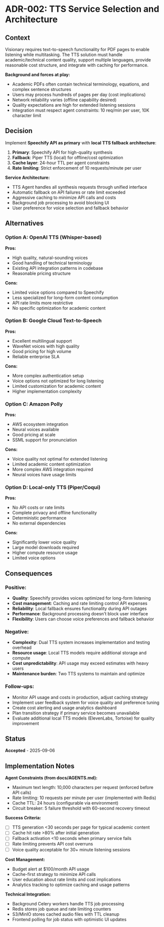 # ADR-002: TTS Service Selection and Architecture

## Context

Visionary requires text-to-speech functionality for PDF pages to enable listening while multitasking. The TTS solution must handle academic/technical content quality, support multiple languages, provide reasonable cost structure, and integrate with caching for performance.

**Background and forces at play:**
- Academic PDFs often contain technical terminology, equations, and complex sentence structures
- Users may process hundreds of pages per day (cost implications)
- Network reliability varies (offline capability desired)
- Quality expectations are high for extended listening sessions
- Integration must respect agent constraints: 10 req/min per user, 10K character limit

## Decision

Implement **Speechify API as primary** with **local TTS fallback architecture**:

1. **Primary**: Speechify API for high-quality synthesis
2. **Fallback**: Piper TTS (local) for offline/cost optimization  
3. **Cache layer**: 24-hour TTL per agent constraints
4. **Rate limiting**: Strict enforcement of 10 requests/minute per user

**Service Architecture:**
- TTS Agent handles all synthesis requests through unified interface
- Automatic fallback on API failures or rate limit exceeded
- Aggressive caching to minimize API calls and costs
- Background job processing to avoid blocking UI
- User preference for voice selection and fallback behavior

## Alternatives

### Option A: OpenAI TTS (Whisper-based)
**Pros:**
- High quality, natural-sounding voices
- Good handling of technical terminology
- Existing API integration patterns in codebase
- Reasonable pricing structure

**Cons:**
- Limited voice options compared to Speechify
- Less specialized for long-form content consumption
- API rate limits more restrictive
- No specific optimization for academic content

### Option B: Google Cloud Text-to-Speech
**Pros:**
- Excellent multilingual support
- WaveNet voices with high quality
- Good pricing for high volume
- Reliable enterprise SLA

**Cons:**
- More complex authentication setup
- Voice options not optimized for long listening
- Limited customization for academic content
- Higher implementation complexity

### Option C: Amazon Polly
**Pros:**
- AWS ecosystem integration
- Neural voices available
- Good pricing at scale
- SSML support for pronunciation

**Cons:**
- Voice quality not optimal for extended listening
- Limited academic content optimization
- More complex AWS integration required
- Neural voices have usage limits

### Option D: Local-only TTS (Piper/Coqui)
**Pros:**
- No API costs or rate limits
- Complete privacy and offline functionality
- Deterministic performance
- No external dependencies

**Cons:**
- Significantly lower voice quality
- Large model downloads required
- Higher compute resource usage
- Limited voice options

## Consequences

### Positive:
- **Quality**: Speechify provides voices optimized for long-form listening
- **Cost management**: Caching and rate limiting control API expenses
- **Reliability**: Local fallback ensures functionality during API outages
- **Performance**: Background processing doesn't block user interface
- **Flexibility**: Users can choose voice preferences and fallback behavior

### Negative:
- **Complexity**: Dual TTS system increases implementation and testing overhead
- **Resource usage**: Local TTS models require additional storage and compute
- **Cost unpredictability**: API usage may exceed estimates with heavy users
- **Maintenance burden**: Two TTS systems to maintain and optimize

### Follow-ups:
- Monitor API usage and costs in production, adjust caching strategy
- Implement user feedback system for voice quality and preference tuning
- Create cost alerting and usage analytics dashboard
- Plan transition strategy if primary service becomes unavailable
- Evaluate additional local TTS models (ElevenLabs, Tortoise) for quality improvement

## Status

**Accepted** - 2025-09-06

## Implementation Notes

**Agent Constraints (from docs/AGENTS.md):**
- Maximum text length: 10,000 characters per request (enforced before API calls)
- Rate limiting: 10 requests per minute per user (implemented with Redis)
- Cache TTL: 24 hours (configurable via environment)
- Circuit breaker: 5 failure threshold with 60-second recovery timeout

**Success Criteria:**
- [ ] TTS generation <30 seconds per page for typical academic content
- [ ] Cache hit rate >80% after initial generation
- [ ] Fallback activation <10 seconds when primary service fails
- [ ] Rate limiting prevents API cost overruns
- [ ] Voice quality acceptable for 30+ minute listening sessions

**Cost Management:**
- Budget alert at $100/month API usage
- Cache-first strategy to minimize API calls
- User education about rate limits and cost implications
- Analytics tracking to optimize caching and usage patterns

**Technical Integration:**
- Background Celery workers handle TTS job processing
- Redis stores job queue and rate limiting counters
- S3/MinIO stores cached audio files with TTL cleanup
- Frontend polling for job status with optimistic UI updates